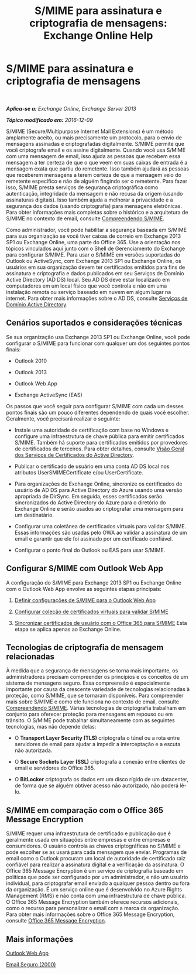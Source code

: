 ﻿---
title: 'S/MIME para assinatura e criptografia de mensagens: Exchange Online Help'
TOCTitle: S/MIME para assinatura e criptografia de mensagens
ms:assetid: 887c710b-0ec6-4ff0-8065-5f05f74afef3
ms:mtpsurl: https://technet.microsoft.com/pt-br/library/Dn626158(v=EXCHG.150)
ms:contentKeyID: 61212693
ms.date: 04/23/2018
mtps_version: v=EXCHG.150
ms.translationtype: HT
---

# S/MIME para assinatura e criptografia de mensagens

 

_**Aplica-se a:** Exchange Online, Exchange Server 2013_

_**Tópico modificado em:** 2016-12-09_

S/MIME (Secure/Multipurpose Internet Mail Extensions) é um método amplamente aceito, ou mais precisamente um protocolo, para o envio de mensagens assinadas e criptografadas digitalmente. S/MIME permite que você criptografe email e os assine digitalmente. Quando você usa S/MIME com uma mensagem de email, isso ajuda as pessoas que recebem essa mensagem a ter certeza de que o que veem em suas caixas de entrada é a mensagem exata que partiu do remetente. Isso também ajudará as pessoas que receberem mensagens a terem certeza de que a mensagem veio do remetente específico e não de alguém fingindo ser o remetente. Para fazer isso, S/MIME presta serviços de segurança criptográfica como autenticação, integridade da mensagem e não recusa da origem (usando assinaturas digitais). Isso também ajuda a melhorar a privacidade e a segurança dos dados (usando criptografia) para mensagens eletrônicas. Para obter informações mais completas sobre o histórico e a arquitetura de S/MIME no contexto de email, consulte [Compreendendo S/MIME](https://go.microsoft.com/fwlink/?linkid=393948).

Como administrador, você pode habilitar a segurança baseada em S/MIME para sua organização se você tiver caixas de correio em Exchange 2013 SP1 ou Exchange Online, uma parte do Office 365. Use a orientação nos tópicos vinculados aqui junto com o Shell de Gerenciamento do Exchange para configurar S/MIME. Para usar o S/MIME em versões suportadas do Outlook ou ActiveSync, com Exchange 2013 SP1 ou Exchange Online, os usuários em sua organização devem ter certificados emitidos para fins de assinatura e criptografia e dados publicados em seu Serviços de Domínio Active Directory (AD DS) local. Seu AD DS deve estar localizado em computadores em um local físico que você controla e não em uma instalação remota ou serviço baseado em nuvem em algum lugar na internet. Para obter mais informações sobre o AD DS, consulte [Serviços de Domínio Active Directory](https://go.microsoft.com/fwlink/?linkid=394064).

## Cenários suportados e considerações técnicas

Se sua organização usa Exchange 2013 SP1 ou Exchange Online, você pode configurar o S/MIME para funcionar com qualquer um dos seguintes pontos finais:

  - Outlook 2010

  - Outlook 2013

  - Outlook Web App

  - Exchange ActiveSync (EAS)

Os passos que você seguir para configurar S/MIME com cada um desses pontos finais são um pouco diferentes dependendo de quais você escolher. Geralmente, você precisará realizar o seguinte:

  - Instale uma autoridade de certificação com base no Windows e configure uma infraestrutura de chave pública para emitir certificados S/MIME. Também há suporte para certificados emitidos por provedores de certificados de terceiros. Para obter detalhes, consulte [Visão Geral dos Serviços de Certificados do Active Directory](https://technet.microsoft.com/library/hh831740.aspx).

  - Publicar o certificado de usuário em uma conta AD DS local nos atributos UserSMIMECertificate e/ou UserCertificate.

  - Para organizações do Exchange Online, sincronize os certificados de usuário de AD DS para Active Directory do Azure usando uma versão apropriada de DirSync. Em seguida, esses certificados serão sincronizados do Active Directory do Azure para o diretório do Exchange Online e serão usados ao criptografar uma mensagem para um destinatário.

  - Configurar uma coletânea de certificados virtuais para validar S/MIME. Essas informações são usadas pelo OWA ao validar a assinatura de um email e garantir que ele foi assinado por um certificado confiável.

  - Configurar o ponto final do Outlook ou EAS para usar S/MIME.

## Configurar S/MIME com Outlook Web App

A configuração do S/MIME para Exchange 2013 SP1 ou Exchange Online com o Outlook Web App envolve as seguintes etapas principais:

1.  [Definir configurações de S/MIME para o Outlook Web App](configure-s-mime-settings-for-outlook-web-app-exchange-2013-help.md)

2.  [Configurar coleção de certificados virtuais para validar S/MIME](set-up-virtual-certificate-collection-to-validate-s-mime-exchange-2013-help.md)

3.  [Sincronizar certificados de usuário com o Office 365 para S/MIME](https://technet.microsoft.com/pt-br/library/dn626159\(v=exchg.150\)) Esta etapa se aplica apenas ao Exchange Online.

## Tecnologias de criptografia de mensagem relacionadas

À medida que a segurança de mensagens se torna mais importante, os administradores precisam compreender os princípios e os conceitos de um sistema de mensagens seguro. Essa compreensão é especialmente importante por causa da crescente variedade de tecnologias relacionadas à proteção, como S/MIME, que se tornaram disponíveis. Para compreender mais sobre S/MIME e como ele funciona no contexto de email, consulte [Compreendendo S/MIME](https://go.microsoft.com/fwlink/?linkid=393948). Várias tecnologias de criptografia trabalham em conjunto para oferecer proteção para mensagens em repouso ou em trânsito. O S/MIME pode trabalhar simultaneamente com as seguintes tecnologias, mas não depende delas:

  -  
    O **Transport Layer Security (TLS)** criptografa o túnel ou a rota entre servidores de email para ajudar a impedir a interceptação e a escuta não autorizada.

  -  
    O **Secure Sockets Layer (SSL)** criptografa a conexão entre clientes de email e servidores do Office 365.

  -  
    O **BitLocker** criptografa os dados em um disco rígido de um datacenter, de forma que se alguém obtiver acesso não autorizado, não poderá lê-lo.

## S/MIME em comparação com o Office 365 Message Encryption

S/MIME requer uma infraestrutura de certificado e publicação que é geralmente usada em situações entre empresas e entre empresas e consumidores. O usuário controla as chaves criptográficas no S/MIME e pode escolher se as usará para cada mensagem que enviar. Programas de email como o Outlook procuram um local de autoridade de certificado raiz confiável para realizar a assinatura digital e a verificação da assinatura. O Office 365 Message Encryption é um serviço de criptografia baseado em políticas que pode ser configurado por um administrador, e não um usuário individual, para criptografar email enviado a qualquer pessoa dentro ou fora da organização. É um serviço online que é desenvolvido no Azure Rights Management (RMS) e não conta com uma infraestrutura de chave pública. O Office 365 Message Encryption também oferece recursos adicionais, como o recurso para personalizar o email com a marca da organização. Para obter mais informações sobre o Office 365 Message Encryption, consulte [Office 365 Message Encryption](https://go.microsoft.com/fwlink/?linkid=392525).

## Mais informações

[Outlook Web App](outlook-web-app-exchange-2013-help.md)

[Email Seguro (2000)](https://technet.microsoft.com/pt-br/library/cc962043.aspx)

